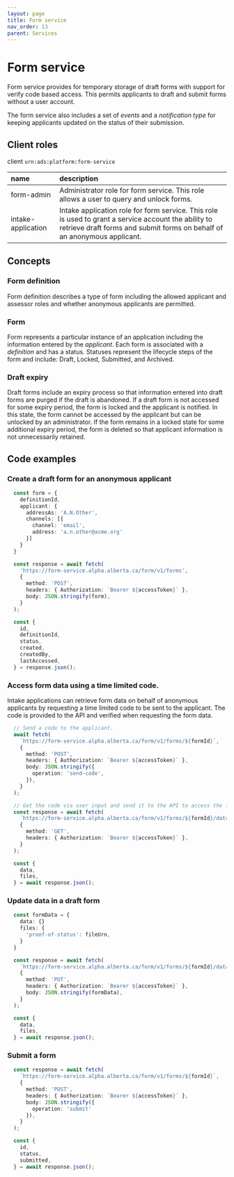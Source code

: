 ```yaml
---
layout: page
title: Form service
nav_order: 13
parent: Services
---
```


# Form service
Form service provides for temporary storage of draft forms with support for verify code based access. This permits applicants to draft and submit forms without a user account.

The form service also includes a set of *events* and a *notification type* for keeping applicants updated on the status of their submission.

## Client roles
client `urn:ads:platform:form-service`

| name | description |
|:-|:-|
| form-admin | Administrator role for form service. This role allows a user to query and unlock forms.  |
| intake-application | Intake application role for form service. This role is used to grant a service account the ability to retrieve draft forms and submit forms on behalf of an anonymous applicant.  |


## Concepts
### Form definition
Form definition describes a type of form including the allowed applicant and assessor roles and whether anonymous applicants are permitted.

### Form
Form represents a particular instance of an application including the information entered by the *applicant*. Each form is associated with a *definition* and has a status. Statuses represent the lifecycle steps of the form and include: Draft, Locked, Submitted, and Archived.

### Draft expiry
Draft forms include an expiry process so that information entered into draft forms are purged if the draft is abandoned. If a draft form is not accessed for some expiry period, the form is locked and the applicant is notified. In this state, the form cannot be accessed by the applicant but can be unlocked by an administrator. If the form remains in a locked state for some additional expiry period, the form is deleted so that applicant information is not unnecessarily retained.

## Code examples
### Create a draft form for an anonymous applicant
```typescript
  const form = {
    definitionId,
    applicant: {
      addressAs: 'A.N.Other',
      channels: [{
        channel: 'email',
        address: 'a.n.other@acme.org'
      }]
    }
  }

  const response = await fetch(
    'https://form-service.alpha.alberta.ca/form/v1/forms',
    {
      method: 'POST',
      headers: { Authorization: `Bearer ${accessToken}` },
      body: JSON.stringify(form),
    }
  );

  const {
    id,
    definitionId,
    status,
    created,
    createdBy,
    lastAccessed,
  } = response.json();
```

### Access form data using a time limited code.
Intake applications can retrieve form data on behalf of anonymous applicants by requesting a time limited code to be sent to the applicant. The code is provided to the API and verified when requesting the form data.
```typescript
  // Send a code to the applicant.
  await fetch(
    `https://form-service.alpha.alberta.ca/form/v1/forms/${formId}`,
    {
      method: 'POST',
      headers: { Authorization: `Bearer ${accessToken}` },
      body: JSON.stringify({
        operation: 'send-code',
      }),
    }
  );

  // Get the code via user input and send it to the API to access the form data.
  const response = await fetch(
    `https://form-service.alpha.alberta.ca/form/v1/forms/${formId}/data?code=${code}`,
    {
      method: 'GET',
      headers: { Authorization: `Bearer ${accessToken}` },
    }
  );

  const {
    data,
    files,
  } = await response.json();
```

### Update data in a draft form
```typescript
  const formData = {
    data: {}
    files: {
      'proof-of-status': fileUrn,
    }
  }

  const response = await fetch(
    `https://form-service.alpha.alberta.ca/form/v1/forms/${formId}/data`,
    {
      method: 'PUT',
      headers: { Authorization: `Bearer ${accessToken}` },
      body: JSON.stringify(formData),
    }
  );

  const {
    data,
    files,
  } = await response.json();
```

### Submit a form
```typescript
  const response = await fetch(
    `https://form-service.alpha.alberta.ca/form/v1/forms/${formId}`,
    {
      method: 'POST',
      headers: { Authorization: `Bearer ${accessToken}` },
      body: JSON.stringify({
        operation: 'submit'
      }),
    }
  );

  const {
    id,
    status,
    submitted,
  } = await response.json();
```





